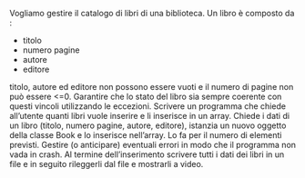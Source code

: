 Vogliamo gestire il catalogo di libri di una biblioteca.
Un libro è composto da :
  - titolo
  - numero pagine
  - autore
  - editore

titolo, autore ed editore non possono essere vuoti e il numero di pagine non può essere <=0.
Garantire che lo stato del libro sia sempre coerente con questi vincoli utilizzando le eccezioni.
Scrivere un programma che chiede all’utente quanti libri vuole inserire e li inserisce in un array.
Chiede i dati di un libro (titolo, numero pagine, autore, editore), istanzia un nuovo oggetto della classe Book e lo inserisce nell’array. Lo fa per il numero di elementi previsti.
Gestire (o anticipare) eventuali errori in modo che il programma non vada in crash.
Al termine dell’inserimento scrivere tutti i dati dei libri in un file e in seguito rileggerli dal file e mostrarli a video.
